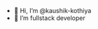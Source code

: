 - 👋 Hi, I’m @kaushik-kothiya
- 👀 I’m fullstack developer

<!---
kaushik-kothiya/kaushik-kothiya is a ✨ special ✨ repository because its `README.md` (this file) appears on your GitHub profile.
You can click the Preview link to take a look at your changes.
--->
